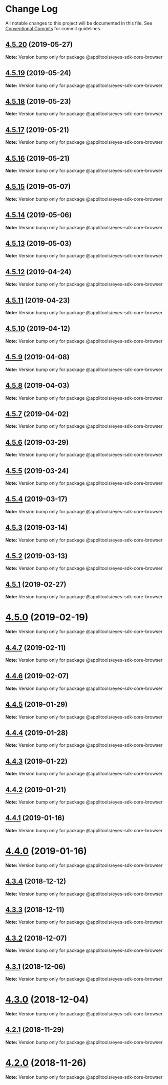 # Change Log

All notable changes to this project will be documented in this file.
See [Conventional Commits](https://conventionalcommits.org) for commit guidelines.

## [4.5.20](https://github.com/applitools/eyes.sdk.javascript1/compare/@applitools/eyes-sdk-core-browser@4.5.19...@applitools/eyes-sdk-core-browser@4.5.20) (2019-05-27)

**Note:** Version bump only for package @applitools/eyes-sdk-core-browser






## [4.5.19](https://github.com/applitools/eyes.sdk.javascript1/compare/@applitools/eyes-sdk-core-browser@4.5.18...@applitools/eyes-sdk-core-browser@4.5.19) (2019-05-24)

**Note:** Version bump only for package @applitools/eyes-sdk-core-browser





## [4.5.18](https://github.com/applitools/eyes.sdk.javascript1/compare/@applitools/eyes-sdk-core-browser@4.5.17...@applitools/eyes-sdk-core-browser@4.5.18) (2019-05-23)

**Note:** Version bump only for package @applitools/eyes-sdk-core-browser





## [4.5.17](https://github.com/applitools/eyes.sdk.javascript1/compare/@applitools/eyes-sdk-core-browser@4.5.16...@applitools/eyes-sdk-core-browser@4.5.17) (2019-05-21)

**Note:** Version bump only for package @applitools/eyes-sdk-core-browser





## [4.5.16](https://github.com/applitools/eyes.sdk.javascript1/compare/@applitools/eyes-sdk-core-browser@4.5.15...@applitools/eyes-sdk-core-browser@4.5.16) (2019-05-21)

**Note:** Version bump only for package @applitools/eyes-sdk-core-browser





## [4.5.15](https://github.com/applitools/eyes.sdk.javascript1/compare/@applitools/eyes-sdk-core-browser@4.5.14...@applitools/eyes-sdk-core-browser@4.5.15) (2019-05-07)

**Note:** Version bump only for package @applitools/eyes-sdk-core-browser





## [4.5.14](https://github.com/applitools/eyes.sdk.javascript1/compare/@applitools/eyes-sdk-core-browser@4.5.13...@applitools/eyes-sdk-core-browser@4.5.14) (2019-05-06)

**Note:** Version bump only for package @applitools/eyes-sdk-core-browser





## [4.5.13](https://github.com/applitools/eyes.sdk.javascript1/compare/@applitools/eyes-sdk-core-browser@4.5.12...@applitools/eyes-sdk-core-browser@4.5.13) (2019-05-03)

**Note:** Version bump only for package @applitools/eyes-sdk-core-browser





## [4.5.12](https://github.com/applitools/eyes.sdk.javascript1/compare/@applitools/eyes-sdk-core-browser@4.5.11...@applitools/eyes-sdk-core-browser@4.5.12) (2019-04-24)

**Note:** Version bump only for package @applitools/eyes-sdk-core-browser





## [4.5.11](https://github.com/applitools/eyes.sdk.javascript1/compare/@applitools/eyes-sdk-core-browser@4.5.10...@applitools/eyes-sdk-core-browser@4.5.11) (2019-04-23)

**Note:** Version bump only for package @applitools/eyes-sdk-core-browser






## [4.5.10](https://github.com/applitools/eyes.sdk.javascript1/compare/@applitools/eyes-sdk-core-browser@4.5.9...@applitools/eyes-sdk-core-browser@4.5.10) (2019-04-12)

**Note:** Version bump only for package @applitools/eyes-sdk-core-browser





## [4.5.9](https://github.com/applitools/eyes.sdk.javascript1/compare/@applitools/eyes-sdk-core-browser@4.5.8...@applitools/eyes-sdk-core-browser@4.5.9) (2019-04-08)

**Note:** Version bump only for package @applitools/eyes-sdk-core-browser





## [4.5.8](https://github.com/applitools/eyes.sdk.javascript1/compare/@applitools/eyes-sdk-core-browser@4.5.7...@applitools/eyes-sdk-core-browser@4.5.8) (2019-04-03)

**Note:** Version bump only for package @applitools/eyes-sdk-core-browser





## [4.5.7](https://github.com/applitools/eyes.sdk.javascript1/compare/@applitools/eyes-sdk-core-browser@4.5.6...@applitools/eyes-sdk-core-browser@4.5.7) (2019-04-02)

**Note:** Version bump only for package @applitools/eyes-sdk-core-browser





## [4.5.6](https://github.com/applitools/eyes.sdk.javascript1/compare/@applitools/eyes-sdk-core-browser@4.5.5...@applitools/eyes-sdk-core-browser@4.5.6) (2019-03-29)

**Note:** Version bump only for package @applitools/eyes-sdk-core-browser





## [4.5.5](https://github.com/applitools/eyes.sdk.javascript1/compare/@applitools/eyes-sdk-core-browser@4.5.4...@applitools/eyes-sdk-core-browser@4.5.5) (2019-03-24)

**Note:** Version bump only for package @applitools/eyes-sdk-core-browser





## [4.5.4](https://github.com/applitools/eyes.sdk.javascript1/compare/@applitools/eyes-sdk-core-browser@4.5.3...@applitools/eyes-sdk-core-browser@4.5.4) (2019-03-17)

**Note:** Version bump only for package @applitools/eyes-sdk-core-browser





## [4.5.3](https://github.com/applitools/eyes.sdk.javascript1/compare/@applitools/eyes-sdk-core-browser@4.5.2...@applitools/eyes-sdk-core-browser@4.5.3) (2019-03-14)

**Note:** Version bump only for package @applitools/eyes-sdk-core-browser





## [4.5.2](https://github.com/applitools/eyes.sdk.javascript1/compare/@applitools/eyes-sdk-core-browser@4.5.1...@applitools/eyes-sdk-core-browser@4.5.2) (2019-03-13)

**Note:** Version bump only for package @applitools/eyes-sdk-core-browser





## [4.5.1](https://github.com/applitools/eyes.sdk.javascript1/compare/@applitools/eyes-sdk-core-browser@4.5.0...@applitools/eyes-sdk-core-browser@4.5.1) (2019-02-27)

**Note:** Version bump only for package @applitools/eyes-sdk-core-browser





# [4.5.0](https://github.com/applitools/eyes.sdk.javascript1/compare/@applitools/eyes-sdk-core-browser@4.4.7...@applitools/eyes-sdk-core-browser@4.5.0) (2019-02-19)

**Note:** Version bump only for package @applitools/eyes-sdk-core-browser





## [4.4.7](https://github.com/applitools/eyes.sdk.javascript1/compare/@applitools/eyes-sdk-core-browser@4.4.6...@applitools/eyes-sdk-core-browser@4.4.7) (2019-02-11)

**Note:** Version bump only for package @applitools/eyes-sdk-core-browser






## [4.4.6](https://github.com/applitools/eyes.sdk.javascript1/compare/@applitools/eyes-sdk-core-browser@4.4.5...@applitools/eyes-sdk-core-browser@4.4.6) (2019-02-07)

**Note:** Version bump only for package @applitools/eyes-sdk-core-browser





## [4.4.5](https://github.com/applitools/eyes.sdk.javascript1/compare/@applitools/eyes-sdk-core-browser@4.4.4...@applitools/eyes-sdk-core-browser@4.4.5) (2019-01-29)

**Note:** Version bump only for package @applitools/eyes-sdk-core-browser





## [4.4.4](https://github.com/applitools/eyes.sdk.javascript1/compare/@applitools/eyes-sdk-core-browser@4.4.3...@applitools/eyes-sdk-core-browser@4.4.4) (2019-01-28)

**Note:** Version bump only for package @applitools/eyes-sdk-core-browser





## [4.4.3](https://github.com/applitools/eyes.sdk.javascript1/compare/@applitools/eyes-sdk-core-browser@4.4.2...@applitools/eyes-sdk-core-browser@4.4.3) (2019-01-22)

**Note:** Version bump only for package @applitools/eyes-sdk-core-browser





## [4.4.2](https://github.com/applitools/eyes.sdk.javascript1/compare/@applitools/eyes-sdk-core-browser@4.4.1...@applitools/eyes-sdk-core-browser@4.4.2) (2019-01-21)

**Note:** Version bump only for package @applitools/eyes-sdk-core-browser





## [4.4.1](https://github.com/applitools/eyes.sdk.javascript1/compare/@applitools/eyes-sdk-core-browser@4.4.0...@applitools/eyes-sdk-core-browser@4.4.1) (2019-01-16)

**Note:** Version bump only for package @applitools/eyes-sdk-core-browser





# [4.4.0](https://github.com/applitools/eyes.sdk.javascript1/compare/@applitools/eyes-sdk-core-browser@4.3.4...@applitools/eyes-sdk-core-browser@4.4.0) (2019-01-16)

**Note:** Version bump only for package @applitools/eyes-sdk-core-browser





## [4.3.4](https://github.com/applitools/eyes.sdk.javascript1/compare/@applitools/eyes-sdk-core-browser@4.3.3...@applitools/eyes-sdk-core-browser@4.3.4) (2018-12-12)

**Note:** Version bump only for package @applitools/eyes-sdk-core-browser





## [4.3.3](https://github.com/applitools/eyes.sdk.javascript1/compare/@applitools/eyes-sdk-core-browser@4.3.2...@applitools/eyes-sdk-core-browser@4.3.3) (2018-12-11)

**Note:** Version bump only for package @applitools/eyes-sdk-core-browser





## [4.3.2](https://github.com/applitools/eyes.sdk.javascript1/compare/@applitools/eyes-sdk-core-browser@4.3.1...@applitools/eyes-sdk-core-browser@4.3.2) (2018-12-07)

**Note:** Version bump only for package @applitools/eyes-sdk-core-browser





## [4.3.1](https://github.com/applitools/eyes.sdk.javascript1/compare/@applitools/eyes-sdk-core-browser@4.3.0...@applitools/eyes-sdk-core-browser@4.3.1) (2018-12-06)

**Note:** Version bump only for package @applitools/eyes-sdk-core-browser





# [4.3.0](https://github.com/applitools/eyes.sdk.javascript1/compare/@applitools/eyes-sdk-core-browser@4.2.1...@applitools/eyes-sdk-core-browser@4.3.0) (2018-12-04)

**Note:** Version bump only for package @applitools/eyes-sdk-core-browser





## [4.2.1](https://github.com/applitools/eyes.sdk.javascript1/compare/@applitools/eyes-sdk-core-browser@4.2.0...@applitools/eyes-sdk-core-browser@4.2.1) (2018-11-29)

**Note:** Version bump only for package @applitools/eyes-sdk-core-browser





# [4.2.0](https://github.com/applitools/eyes.sdk.javascript1/compare/@applitools/eyes-sdk-core-browser@4.1.0...@applitools/eyes-sdk-core-browser@4.2.0) (2018-11-26)

**Note:** Version bump only for package @applitools/eyes-sdk-core-browser
